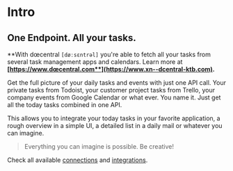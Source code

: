# Intro

## One Endpoint. All your tasks.

**With dœcentral `[døːsɛntrəl]` you're able to fetch all your tasks from several task management apps and calendars. Learn more at **[**https://www.dœcentral.com**](https://www.xn--dcentral-ktb.com)**.**

Get the full picture of your daily tasks and events with just one API call. Your private tasks from Todoist, your customer project tasks from Trello, your company events from Google Calendar or what ever. You name it. Just get all the today tasks combined in one API.

This allows you to integrate your today tasks in your favorite application, a rough overview in a simple UI, a detailed list in a daily mail or whatever you can imagine.

> Everything you can imagine is possible. Be creative!

Check all available [connections](group-1/connections.md) and [integrations](group-1/integrations.md).
